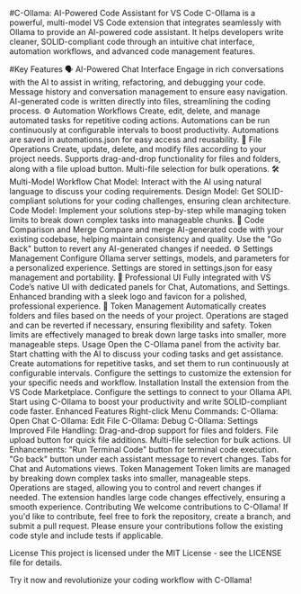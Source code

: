 #C-Ollama: AI-Powered Code Assistant for VS Code
C-Ollama is a powerful, multi-model VS Code extension that integrates seamlessly with Ollama to provide an AI-powered code assistant. It helps developers write cleaner, SOLID-compliant code through an intuitive chat interface, automation workflows, and advanced code management features.

#Key Features
🗣️ AI-Powered Chat Interface
Engage in rich conversations with the AI to assist in writing, refactoring, and debugging your code.
Message history and conversation management to ensure easy navigation.
AI-generated code is written directly into files, streamlining the coding process.
⚙️ Automation Workflows
Create, edit, delete, and manage automated tasks for repetitive coding actions.
Automations can be run continuously at configurable intervals to boost productivity.
Automations are saved in automations.json for easy access and reusability.
📂 File Operations
Create, update, delete, and modify files according to your project needs.
Supports drag-and-drop functionality for files and folders, along with a file upload button.
Multi-file selection for bulk operations.
🛠️ Multi-Model Workflow
Chat Model: Interact with the AI using natural language to discuss your coding requirements.
Design Model: Get SOLID-compliant solutions for your coding challenges, ensuring clean architecture.
Code Model: Implement your solutions step-by-step while managing token limits to break down complex tasks into manageable chunks.
🔄 Code Comparison and Merge
Compare and merge AI-generated code with your existing codebase, helping maintain consistency and quality.
Use the "Go Back" button to revert any AI-generated changes if needed.
⚙️ Settings Management
Configure Ollama server settings, models, and parameters for a personalized experience.
Settings are stored in settings.json for easy management and portability.
💼 Professional UI
Fully integrated with VS Code’s native UI with dedicated panels for Chat, Automations, and Settings.
Enhanced branding with a sleek logo and favicon for a polished, professional experience.
🧠 Token Management
Automatically creates folders and files based on the needs of your project.
Operations are staged and can be reverted if necessary, ensuring flexibility and safety.
Token limits are effectively managed to break down large tasks into smaller, more manageable steps.
Usage
Open the C-Ollama panel from the activity bar.
Start chatting with the AI to discuss your coding tasks and get assistance.
Create automations for repetitive tasks, and set them to run continuously at configurable intervals.
Configure the settings to customize the extension for your specific needs and workflow.
Installation
Install the extension from the VS Code Marketplace.
Configure the settings to connect to your Ollama API.
Start using C-Ollama to boost your productivity and write SOLID-compliant code faster.
Enhanced Features
Right-click Menu Commands:
C-Ollama: Open Chat
C-Ollama: Edit File
C-Ollama: Debug
C-Ollama: Settings
Improved File Handling:
Drag-and-drop support for files and folders.
File upload button for quick file additions.
Multi-file selection for bulk actions.
UI Enhancements:
"Run Terminal Code" button for terminal code execution.
"Go back" button under each assistant message to revert changes.
Tabs for Chat and Automations views.
Token Management
Token limits are managed by breaking down complex tasks into smaller, manageable steps.
Operations are staged, allowing you to control and revert changes if needed.
The extension handles large code changes effectively, ensuring a smooth experience.
Contributing
We welcome contributions to C-Ollama! If you'd like to contribute, feel free to fork the repository, create a branch, and submit a pull request. Please ensure your contributions follow the existing code style and include tests if applicable.

License
This project is licensed under the MIT License - see the LICENSE file for details.

Try it now and revolutionize your coding workflow with C-Ollama!
